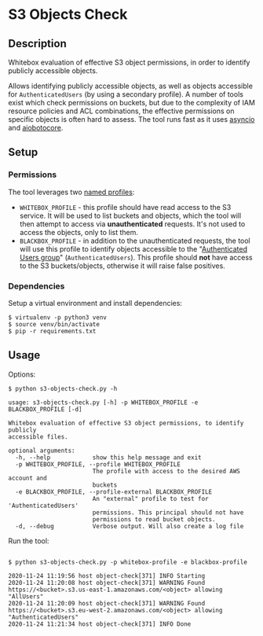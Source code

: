 # S3 Objects Check

## Description

Whitebox evaluation of effective S3 object permissions, in order to identify publicly accessible objects.

Allows identifying publicly accessible objects, as well as objects accessible for `AuthenticatedUsers` (by using a secondary profile). 
A number of tools exist which check permissions on buckets, but due to the complexity of IAM resource policies and ACL combinations, the effective permissions on specific objects is often hard to assess.
The tool runs fast as it uses [asyncio](https://docs.python.org/3/library/asyncio.html) and [aiobotocore](https://github.com/aio-libs/aiobotocore).

## Setup

### Permissions

The tool leverages two [named profiles](https://docs.aws.amazon.com/cli/latest/userguide/cli-configure-profiles.html):
- `WHITEBOX_PROFILE` - this profile should have read access to the S3 service. It will be used to list buckets and objects, which the tool will then attempt to access via **unauthenticated** requests. It's not used to access the objects, only to list them.
- `BLACKBOX_PROFILE` - in addition to the unauthenticated requests, the tool will use this profile to identify objects accessible to the "[Authenticated Users group](https://docs.aws.amazon.com/AmazonS3/latest/dev/acl-overview.html#specifying-grantee-predefined-groups)" (`AuthenticatedUsers`). This profile should **not** have access to the S3 buckets/objects, otherwise it will raise false positives.

### Dependencies

Setup a virtual environment and install dependencies:

```shell script
$ virtualenv -p python3 venv
$ source venv/bin/activate
$ pip -r requirements.txt
```

## Usage

Options:

```shell script
$ python s3-objects-check.py -h                                                                                        

usage: s3-objects-check.py [-h] -p WHITEBOX_PROFILE -e BLACKBOX_PROFILE [-d]

Whitebox evaluation of effective S3 object permissions, to identify publicly
accessible files.

optional arguments:
  -h, --help            show this help message and exit
  -p WHITEBOX_PROFILE, --profile WHITEBOX_PROFILE
                        The profile with access to the desired AWS account and
                        buckets
  -e BLACKBOX_PROFILE, --profile-external BLACKBOX_PROFILE
                        An "external" profile to test for 'AuthenticatedUsers'
                        permissions. This principal should not have
                        permissions to read bucket objects.
  -d, --debug           Verbose output. Will also create a log file
```

Run the tool:

```shell script

$ python s3-objects-check.py -p whitebox-profile -e blackbox-profile                                                                                        

2020-11-24 11:19:56 host object-check[371] INFO Starting
2020-11-24 11:20:08 host object-check[371] WARNING Found https://<bucket>.s3.us-east-1.amazonaws.com/<object> allowing "AllUsers"
2020-11-24 11:20:09 host object-check[371] WARNING Found https://<bucket>.s3.eu-west-2.amazonaws.com/<object> allowing "AuthenticatedUsers"
2020-11-24 11:21:34 host object-check[371] INFO Done
```